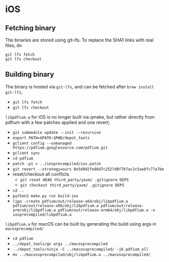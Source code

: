 # iOS

## Fetching binary

The binaries are stored using git-lfs. To replace the SHA1 links with real files, do

    git lfs fetch
    git lfs checkout

## Building binary

The binary is hosted via `git-lfs`, and can be fetched after `brew install git-lfs`;
   - `git lfs fetch`
   - `git lfs checkout`

`libpdfium.a` for iOS is no longer built via qmake, but rather directly from pdfium with a few patches applied and one revert;

   - `git submodule update --init --recursive`
   - `export PATH=$PATH:$PWD/depot_tools`
   - `gclient config --unmanaged https://pdfium.googlesource.com/pdfium.git`
   - `gclient sync`
   - `cd pdfium`
   - `patch -p1 < ../iosprecompiled/ios.patch`
   - `git revert --strategy=ours 0e5d892fe86d7c2527d8f7b7ac2c5aa8fc77a7be`
   - reset/checkout all conflicts
     - `git reset HEAD third_party/yasm/ .gitignore DEPS`
     - `git checkout third_party/yasm/ .gitignore DEPS`
   - `cd ..`
   - `python3 make.py run build-ios`
   - `lipo -create pdfium/out/release-x64/obj/libpdfium.a pdfium/out/release-x86/obj/libpdfium.a pdfium/out/release-arm/obj/libpdfium.a pdfium/out/release-arm64/obj/libpdfium.a -o iosprecompiled/libpdfium.a`

`libpdfium.a` for macOS can be built by generating the build using args in `macosprecompiled/`

   - `cd pdfium`
   - `../depot_tools/gn args ../macosprecompiled`
   - `../depot_tools/ninja -C ../macosxprecompiled/ -j6 pdfium_all`
   - `mv ../macosxprecompiled/obj/libpdfium.a ../macosxprecompiled/`
